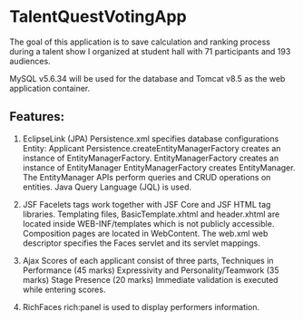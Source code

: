 # TalentQuestVotingApp

The goal of this application is to save calculation and ranking process during a talent show I organized at student hall with 71 participants and 193 audiences.

MySQL v5.6.34 will be used for the database and Tomcat v8.5 as the web application container.

## Features:
1. EclipseLink (JPA)
Persistence.xml specifies database configurations
Entity: Applicant
Persistence.createEntityManagerFactory creates an instance of EntityManagerFactory.
EntityManagerFactory creates an instance of EntityManager 
EntityManagerFactory creates EntityManager. The EntityManager APIs perform queries and CRUD operations on entities. Java Query Language (JQL) is used.

2. JSF
Facelets tags work together with JSF Core and JSF HTML tag libraries.
Templating files, BasicTemplate.xhtml and header.xhtml are located inside WEB-INF/templates which is not publicly accessible. 
Composition pages are located in WebContent.
The web.xml web descriptor specifies the Faces servlet and its servlet mappings.

3. Ajax
Scores of each applicant consist of three parts, 
Techniques in Performance (45 marks)
Expressivity and Personality/Teamwork (35 marks)
Stage Presence (20 marks)
Immediate validation is executed while entering scores.

4. RichFaces
rich:panel is used to display performers information.
